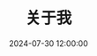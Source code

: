 ---
title: 关于我
date: 2024-07-30 12:00:00
type: "about"
layout: "about"
comments: false
aside: false
--- 